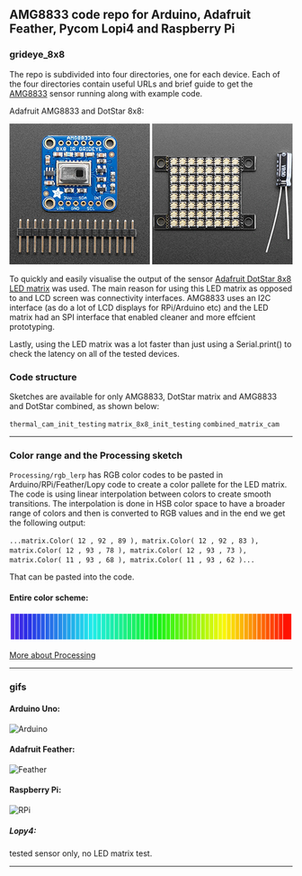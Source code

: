 ## AMG8833 code repo for Arduino, Adafruit Feather, Pycom Lopi4 and Raspberry Pi
### grideye_8x8

The repo is subdivided into four directories, one for each device. Each of the four directories contain useful URLs and brief guide to get the [AMG8833](https://www.adafruit.com/product/3538) sensor running along with example code.

Adafruit AMG8833 and DotStar 8x8:

![amg8833](images/amg8833.png "Adafruit amg8833") ![led_matrix](images/dotstar.png "Adafruit DotStar")



To quickly and easily visualise the output of the sensor [Adafruit DotStar 8x8 LED matrix](https://www.adafruit.com/product/3444) was used. The main reason for using this LED matrix as opposed to and LCD screen was connectivity interfaces. AMG8833 uses an I2C interface (as do a lot of LCD displays for RPi/Arduino etc) and the LED matrix had an SPI interface that enabled cleaner and more effcient prototyping.

Lastly, using the LED matrix was a lot faster than just using a Serial.print() to check the latency on all of the tested devices.

### Code structure

Sketches are available for only AMG8833, DotStar matrix and AMG8833 and DotStar combined, as shown below:

`thermal_cam_init_testing`
`matrix_8x8_init_testing`
`combined_matrix_cam`

---

### Color range and the Processing sketch
`Processing/rgb_lerp` has RGB color codes to be pasted in Arduino/RPi/Feather/Lopy code to create a color pallete for the LED matrix.
The code is using linear interpolation between colors to create smooth transitions. The interpolation is done in HSB color space to have a broader range of colors and then is converted to RGB values and in the end we get the following output:

`...matrix.Color( 12 , 92 , 89 ),
 matrix.Color( 12 , 92 , 83 ),
 matrix.Color( 12 , 93 , 78 ),
 matrix.Color( 12 , 93 , 73 ),
 matrix.Color( 11 , 93 , 68 ),
 matrix.Color( 11 , 93 , 62 )...`

That can be pasted into the code.

#### Entire color scheme:
![palette](images/color_scheme.png "color_scheme")

[More about Processing](https://processing.org/)

--- 

### gifs
#### Arduino Uno:

![Arduino](images/Arduino.gif "Arduino-amg833")

#### Adafruit Feather: 

![Feather](images/Feather.gif "Feather-amg833")

#### Raspberry Pi: 

![RPi](images/RPi.gif "RPi-amg833")

##### Lopy4:
 tested sensor only, no LED matrix test.

---

